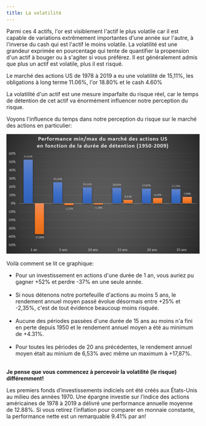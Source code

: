 ```yaml
---
title: La volatilité
---
```


Parmi ces 4 actifs, l'or est visiblement l'actif le plus volatile car il est capable de variations extrêmement importantes d'une année sur l'autre, à l'inverse du cash qui est l'actif le moins volatile. La volatilité est une grandeur exprimée en pourcentage qui tente de quantifier la propension d'un actif à bouger ou à s'agiter si vous préférez. Il est généralement admis que plus un actif est volatile, plus il est risqué.

Le marché des actions US de 1978 à 2019 a eu une volatilité de 15,11%, les obligations à long terme 11.06%, l'or 18.80% et le cash 4.60%

La volatilité d'un actif est une mesure imparfaite du risque réel, car le temps de détention de cet actif va énormément influencer notre perception du risque.

Voyons l'influence du temps dans notre perception du risque sur le marché des actions en particulier:

![Performance des actifs en fonction de la durée de détention](./images/perf-duree-detention.png)

Voilà comment se lit ce graphique:

- Pour un investissement en actions d'une durée de 1 an, vous auriez pu gagner +52% et perdre -37% en une seule année.
<br></br>
- Si nous détenons notre portefeuille d'actions au moins 5 ans, le rendement annuel moyen passé évolue désormais entre +25% et -2,35%, c'est de tout évidence beaucoup moins risquée.
<br></br>
- Aucune des périodes passées d'une durée de 15 ans au moins n'a fini en perte depuis 1950 et le rendement annuel moyen a été au minimum de +4.31%.
<br></br>
- Pour toutes les périodes de 20 ans précédentes, le rendement annuel moyen était au minium de 6,53% avec même un maximum à +17,87%.
<br></br>

**Je pense que vous commencez à percevoir la volatilité (le risque) différemment!**

Les premiers fonds d’investissements indiciels ont été créés aux États-Unis au milieu des années 1970. Une épargne investie sur l’indice des actions américaines de 1978 à 2019 a délivré une performance annuelle moyenne de 12.88%. Si vous retirez l’inflation pour comparer en monnaie constante, la performance nette est un remarquable 9.41% par an!

<!-- **A retenir : Les principales classes d'actifs en finance sont les actions, les obligations, l'or et le cash. Chacune de ces classes d'actifs présente des profils de volatilité et rendement différents. Généralement, plus un actif est rentable, plus il est risqué. La perception du risque varie en fonction de la durée de détention. Sur le long terme, les actions sont la classe d’actif qui offre le meilleur rapport rendement risque.** -->
